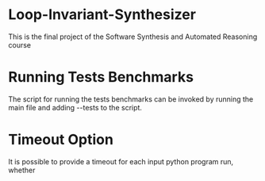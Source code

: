 # Loop-Invariant-Synthesizer
This is the final project of the Software Synthesis and Automated Reasoning course

# Running Tests Benchmarks
The script for running the tests benchmarks can be invoked by running the main file and adding --tests to the script.

# Timeout Option
It is possible to provide a timeout for each input python program run, whether

<!--stackedit_data:
eyJoaXN0b3J5IjpbMTQ4ODk3MzkwNywtMTEyNzYxMzY5OCwtMT
E3OTY1MTc4LC0xNTQ4NjA1ODY0XX0=
-->